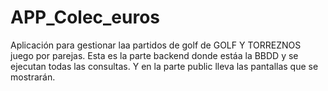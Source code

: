 # APP_Colec_euros

Aplicación para gestionar laa partidos de golf de GOLF Y TORREZNOS juego por parejas.
Esta es la parte backend donde estáa la BBDD y se ejecutan todas las consultas.  Y en la parte public lleva las pantallas que se mostrarán.

